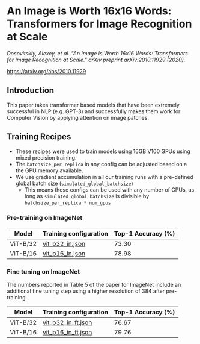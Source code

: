 # An Image is Worth 16x16 Words: Transformers for Image Recognition at Scale

*Dosovitskiy, Alexey, et al. "An Image is Worth 16x16 Words: Transformers for Image Recognition at Scale." arXiv preprint arXiv:2010.11929 (2020).* 

https://arxiv.org/abs/2010.11929

## Introduction

This paper takes transformer based models that have been extremely successful in NLP (e.g. GPT-3) and successfully makes them work for Computer Vision by applying attention on image patches.

## Training Recipes

- These recipes were used to train models using 16GB V100 GPUs using mixed precision training. 
- The `batchsize_per_replica` in any config can be adjusted based on a the GPU memory available.
- We use gradient accumulation in all our training runs with a pre-defined global batch size (`simulated_global_batchsize`)
  - This means these configs can be used with any number of GPUs, as long as `simulated_global_batchsize` is divisible by `batchsize_per_replica * num_gpus`

### Pre-training on ImageNet

| Model | Training configuration | Top-1 Accuracy (%) |
| --- |--- | --- |
| ViT-B/32 | [vit_b32_in.json](vit_b32_in.json) | 73.30 |
| ViT-B/16 | [vit_b16_in.json](vit_b16_in.json) | 78.98 |


### Fine tuning on ImageNet

The numbers reported in Table 5 of the paper for ImageNet include an additional fine tuning step using a higher resolution of 384 after pre-training.

| Model | Training configuration | Top-1 Accuracy (%) |
| --- |--- | --- |
| ViT-B/32 | [vit_b32_in_ft.json](vit_b32_in_ft.json) | 76.67 |
| ViT-B/16 | [vit_b16_in_ft.json](vit_b16_in_ft.json) | 79.76 |
